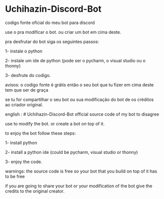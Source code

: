 # Uchihazin-Discord-Bot
codigo fonte oficial do meu bot para discord

use o pra modificar o bot. ou criar um bot em cima deste.

pra desfrutar do bot siga os seguintes passos:

1- instale o python

2- instale um ide de python (pode ser o pycharm, o visual studio ou o thonny)

3- desfrute do codigo.

avisos: o codigo fonte é grátis então o seu bot que tu fizer em cima deste tem que ser de graça

se tu for compartilhar o seu bot ou sua modificação do bot de os créditos ao criador original.



english : # Uchihazin-Discord-Bot
official source code of my bot to disagree

use to modify the bot. or create a bot on top of it.

to enjoy the bot follow these steps:

1- install python

2- install a python ide (could be pycharm, visual studio or thonny)

3- enjoy the code.

warnings: the source code is free so your bot that you build on top of it has to be free

if you are going to share your bot or your modification of the bot give the credits to the original creator.
